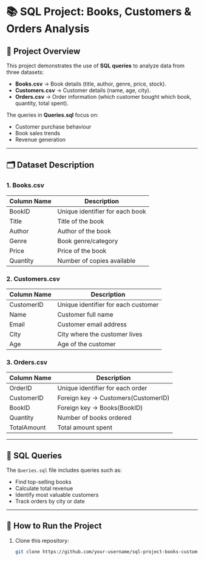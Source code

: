 # 📚 SQL Project: Books, Customers & Orders Analysis

## 📖 Project Overview
This project demonstrates the use of **SQL queries** to analyze data from three datasets:
- **Books.csv** → Book details (title, author, genre, price, stock).
- **Customers.csv** → Customer details (name, age, city).
- **Orders.csv** → Order information (which customer bought which book, quantity, total spent).

The queries in **Queries.sql** focus on:
- Customer purchase behaviour
- Book sales trends
- Revenue generation


---

## 🗂️ Dataset Description

### 1. Books.csv
| Column Name | Description |
|-------------|-------------|
| BookID      | Unique identifier for each book |
| Title       | Title of the book |
| Author      | Author of the book |
| Genre       | Book genre/category |
| Price       | Price of the book |
| Quantity    | Number of copies available |

### 2. Customers.csv
| Column Name | Description |
|-------------|-------------|
| CustomerID  | Unique identifier for each customer |
| Name        | Customer full name |
| Email       | Customer email address |
| City        | City where the customer lives |
| Age         | Age of the customer |

### 3. Orders.csv
| Column Name | Description |
|-------------|-------------|
| OrderID     | Unique identifier for each order |
| CustomerID  | Foreign key → Customers(CustomerID) |
| BookID      | Foreign key → Books(BookID) |
| Quantity    | Number of books ordered |
| TotalAmount | Total amount spent |

---

## 📜 SQL Queries
The `Queries.sql` file includes queries such as:
- Find top-selling books  
- Calculate total revenue  
- Identify most valuable customers  
- Track orders by city or date   

---

## 🚀 How to Run the Project
1. Clone this repository:
   ```bash
   git clone https://github.com/your-username/sql-project-books-customers-orders.git
